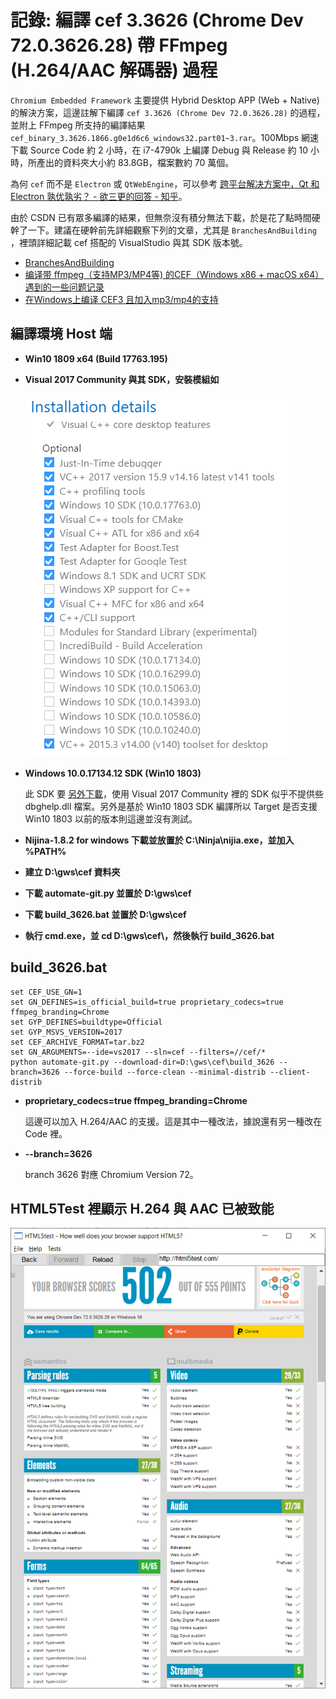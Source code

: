 ﻿記錄: 編譯 cef 3.3626 (Chrome Dev 72.0.3626.28) 帶 FFmpeg (H.264/AAC 解碼器) 過程
=======

`Chromium Embedded Framework` 主要提供 Hybrid Desktop APP (Web + Native) 的解決方案，這邊註解下編譯 `cef 3.3626 (Chrome Dev 72.0.3626.28)` 的過程，並附上 FFmpeg 所支持的編譯結果 `cef_binary_3.3626.1866.g0e1d6c6_windows32.part01~3.rar`。100Mbps 網速下載 Source Code 約 2 小時，在 i7-4790k 上編譯 Debug 與 Release 約 10 小時，所產出的資料夾大小約 83.8GB，檔案數約 70 萬個。

為何 `cef` 而不是 `Electron` 或 `QtWebEngine`，可以參考 [跨平台解决方案中，Qt 和 Electron 孰优孰劣？ - 欲三更的回答 - 知乎](https://www.zhihu.com/question/53230344/answer/134672896)。

由於 CSDN 已有眾多編譯的結果，但無奈沒有積分無法下載，於是花了點時間硬幹了一下。建議在硬幹前先詳細觀察下列的文章，尤其是 `BranchesAndBuilding` ，裡頭詳細記載 cef 搭配的 VisualStudio 與其 SDK 版本號。

* [BranchesAndBuilding](https://bitbucket.org/chromiumembedded/cef/wiki/BranchesAndBuilding.md)
* [编译带 ffmpeg（支持MP3/MP4等) 的CEF（Windows x86 + macOS x64）遇到的一些问题记录](https://blog.csdn.net/epubcn/article/details/81093752)
* [在Windows上编译 CEF3 且加入mp3/mp4的支持](https://blog.csdn.net/baidu_32237719/article/details/79509819)

編譯環境 Host 端
--------

*	**Win10 1809 x64 (Build 17763.195)**
  
*	**Visual 2017 Community 與其 SDK，安裝模組如**
    
	<img src="vs2017_comm_modules.png" >

*	**Windows 10.0.17134.12 SDK (Win10 1803)**
  
	此 SDK 要 [另外下載](https://developer.microsoft.com/zh-tw/windows/downloads/sdk-archive)，使用 Visual 2017 Community 裡的 SDK 似乎不提供些 dbghelp.dll 檔案。另外是基於 Win10 1803 SDK 編譯所以 Target 是否支援 Win10 1803 以前的版本則這邊並沒有測試。
  
  
*	**Nijina-1.8.2 for windows 下載並放置於 C:\Ninja\nijia.exe，並加入 %PATH%**
    
*	**建立 D:\gws\cef 資料夾**
    
*	**下載 automate-git.py 並置於 D:\gws\cef**
  
*	**下載 build_3626.bat 並置於 D:\gws\cef**

*	**執行 cmd.exe，並 cd D:\gws\cef\，然後執行 build_3626.bat**
  

build_3626.bat
--------

	set CEF_USE_GN=1
	set GN_DEFINES=is_official_build=true proprietary_codecs=true ffmpeg_branding=Chrome
	set GYP_DEFINES=buildtype=Official
	set GYP_MSVS_VERSION=2017
	set CEF_ARCHIVE_FORMAT=tar.bz2
	set GN_ARGUMENTS=--ide=vs2017 --sln=cef --filters=//cef/*
	python automate-git.py --download-dir=D:\gws\cef\build_3626 --branch=3626 --force-build --force-clean --minimal-distrib --client-distrib

*	**proprietary_codecs=true ffmpeg_branding=Chrome**
  
	這邊可以加入 H.264/AAC 的支援。這是其中一種改法，據說還有另一種改在 Code 裡。
  
*	**--branch=3626**

	branch 3626 對應 Chromium Version 72。
  

HTML5Test 裡顯示 H.264 與 AAC 已被致能
--------

<img src="chrome_72.png" >



